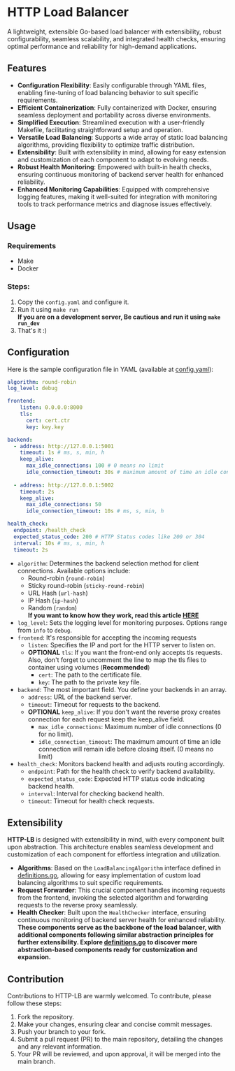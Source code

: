 # HTTP Load Balancer
A lightweight, extensible Go-based load balancer with extensibility, robust configurability, seamless scalability, and integrated health checks, ensuring optimal performance and reliability for high-demand applications.

## Features
- **Configuration Flexibility**: Easily configurable through YAML files, enabling fine-tuning of load balancing behavior to suit specific requirements.
- **Efficient Containerization**: Fully containerized with Docker, ensuring seamless deployment and portability across diverse environments.
- **Simplified Execution**: Streamlined execution with a user-friendly Makefile, facilitating straightforward setup and operation.
- **Versatile Load Balancing**: Supports a wide array of static load balancing algorithms, providing flexibility to optimize traffic distribution.
- **Extensibility**: Built with extensibility in mind, allowing for easy extension and customization of each component to adapt to evolving needs.
- **Robust Health Monitoring**: Empowered with built-in health checks, ensuring continuous monitoring of backend server health for enhanced reliability.
- **Enhanced Monitoring Capabilities**: Equipped with comprehensive logging features, making it well-suited for integration with monitoring tools to track performance metrics and diagnose issues effectively.

## Usage
### Requirements
- Make
- Docker
### Steps:
1. Copy the `config.yaml` and configure it.
2. Run it using `make run` \
**If you are on a development server, Be cautious and run it using `make run_dev`**
3. That's it :)

## Configuration
Here is the sample configuration file in YAML (available at [config.yaml](./config.yaml)):
```yaml
algorithm: round-robin
log_level: debug

frontend:
    listen: 0.0.0.0:8000
    tls:
      cert: cert.ctr
      key: key.key

backend:
  - address: http://127.0.0.1:5001
    timeout: 1s # ms, s, min, h
    keep_alive:
      max_idle_connections: 100 # 0 means no limit
      idle_connection_timeout: 30s # maximum amount of time an idle connection will remain idle before closing itself. (0 means no limit)
    
  - address: http://127.0.0.1:5002
    timeout: 2s
    keep_alive:
      max_idle_connections: 50
      idle_connection_timeout: 10s # ms, s, min, h

health_check:
  endpoint: /health_check
  expected_status_code: 200 # HTTP Status codes like 200 or 304
  interval: 10s # ms, s, min, h
  timeout: 2s
```
- `algorithm`: Determines the backend selection method for client connections. Available options include:
    - Round-robin (`round-robin`)
    - Sticky round-robin (`sticky-round-robin`)
    - URL Hash (`url-hash`)
    - IP Hash (`ip-hash`)
    - Random (`random`) \
    **If you want to know how they work, read this article [HERE](https://blog.bytebytego.com/i/103707419/what-are-the-common-load-balancing-algorithms)**
- `log_level`: Sets the logging level for monitoring purposes. Options range from `info` to `debug`.
- `frontend`: It's responsible for accepting the incoming requests
    - `listen`: Specifies the IP and port for the HTTP server to listen on.
    - **OPTIONAL** `tls`: If you want the front-end only accepts tls requests. Also, don't forget to uncomment the line to map the tls files to container using volumes (**Recommended**) 
        - `cert`: The path to the certificate file.
        - `key`: The path to the private key file.
- `backend`: The most important field. You define your backends in an array.
    - `address`: URL of the backend server.
    - `timeout`: Timeout for requests to the backend.
    - **OPTIONAL** `keep_alive`: If you don't want the reverse proxy creates connection for each request keep the keep_alive field.
        - `max_idle_connections`: Maximum number of idle connections (0 for no limit).
        - `idle_connection_timeout`: The maximum amount of time an idle connection will remain idle before closing itself. (0 means no limit)
- `health_check`: Monitors backend health and adjusts routing accordingly.
    - `endpoint`: Path for the health check to verify backend availability.
    - `expected_status_code`: Expected HTTP status code indicating backend health.
    - `interval`: Interval for checking backend health.
    - `timeout`: Timeout for health check requests.

## Extensibility
**HTTP-LB** is designed with extensibility in mind, with every component built upon abstraction. This architecture enables seamless development and customization of each component for effortless integration and utilization.
- **Algorithms**: Based on the `LoadBalancingAlgorithm` interface defined in [definitions.go](./definitions.go), allowing for easy implementation of custom load balancing algorithms to suit specific requirements.
- **Request Forwarder**: This crucial component handles incoming requests from the frontend, invoking the selected algorithm and forwarding requests to the reverse proxy seamlessly.
- **Health Checker**:  Built upon the `HealthChecker` interface, ensuring continuous monitoring of backend server health for enhanced reliability.\
**These components serve as the backbone of the load balancer, with additional components following similar abstraction principles for further extensibility. Explore [definitions.go](./definitions.go) to discover more abstraction-based components ready for customization and expansion.**


## Contribution
Contributions to HTTP-LB are warmly welcomed. To contribute, please follow these steps:
1. Fork the repository.
2. Make your changes, ensuring clear and concise commit messages.
3. Push your branch to your fork.
4. Submit a pull request (PR) to the main repository, detailing the changes and any relevant information.
5. Your PR will be reviewed, and upon approval, it will be merged into the main branch.
